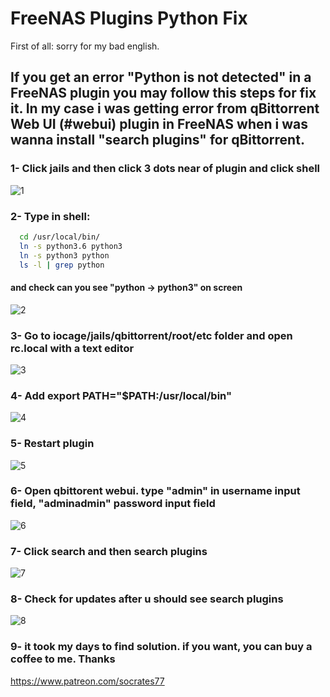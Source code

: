 # FreeNAS Plugins Python Fix

First of all: sorry for my bad english.

##  If you get an error "Python is not detected" in a FreeNAS plugin you may follow this steps for fix it. In my case i was getting error from qBittorrent Web UI (#webui) plugin in FreeNAS when i was wanna install "search plugins" for qBittorrent.

### 1- Click jails and then click 3 dots near of plugin and click shell
![1](https://user-images.githubusercontent.com/59617701/71914905-a95ed100-318b-11ea-8fd6-b1a380fa809f.png)
### 2- Type in shell:
```bash
  cd /usr/local/bin/
  ln -s python3.6 python3
  ln -s python3 python
  ls -l | grep python
```
####  and check can you see "python -> python3" on screen
![2](https://user-images.githubusercontent.com/59617701/71914906-a95ed100-318b-11ea-8f67-d19b5d3fde75.png)
### 3- Go to iocage/jails/qbittorrent/root/etc folder and open **rc.local** with a text editor
![3](https://user-images.githubusercontent.com/59617701/71914907-a95ed100-318b-11ea-99c9-4eba0862e1dc.png)
### 4- Add   export PATH="$PATH:/usr/local/bin"
![4](https://user-images.githubusercontent.com/59617701/71914908-a9f76780-318b-11ea-99c5-0e81ac82e43d.png)
### 5- Restart plugin
![5](https://user-images.githubusercontent.com/59617701/71914910-a9f76780-318b-11ea-8956-d71b5a33a6df.png)
### 6- Open qbittorent webui. type "admin" in username input field, "adminadmin" password input field
![6](https://user-images.githubusercontent.com/59617701/71915267-70732c00-318c-11ea-9d4f-c3ede4b97444.png)
### 7- Click search and then search plugins
![7](https://user-images.githubusercontent.com/59617701/71915268-70732c00-318c-11ea-8454-b5a43d7e88a6.png)
### 8- Check for updates after u should see search plugins
![8](https://user-images.githubusercontent.com/59617701/71915269-70732c00-318c-11ea-9d25-a17ddc958381.png)
### 9- it took my days to find solution. if you want, you can buy a coffee to me. Thanks
https://www.patreon.com/socrates77
